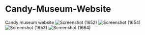 # Candy-Museum-Website
Candy museum website
![Screenshot (1652)](https://user-images.githubusercontent.com/69108180/125982779-226e0727-a696-4b47-abb3-cdb7f0edc36c.png)
![Screenshot (1654)](https://user-images.githubusercontent.com/69108180/125983280-1c3861d2-b2e3-4c3f-a93d-f8cfe20851a7.png)
![Screenshot (1653)](https://user-images.githubusercontent.com/69108180/125983459-859e5db2-f6a7-43c9-b4ff-97681c320e85.png)
![Screenshot (1664)](https://user-images.githubusercontent.com/69108180/125983641-b0eb69fc-9c97-4638-825a-55f2e1e76e34.png)



